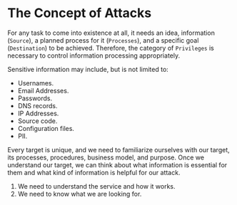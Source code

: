 # The Concept of Attacks

For any task to come into existence at all, it needs an idea, information (`Source`), a planned process for it (`Processes`), and a specific goal (`Destination`) to be achieved. Therefore, the category of `Privileges` is necessary to control information processing appropriately.



Sensitive information may include, but is not limited to:

- Usernames.
- Email Addresses.
- Passwords.
- DNS records.
- IP Addresses.
- Source code.
- Configuration files.
- PII.

Every target is unique, and we need to familiarize ourselves with our target, its processes, procedures, business model, and purpose. Once we understand our target, we can think about what information is essential for them and what kind of information is helpful for our attack.


1. We need to understand the service and how it works.
2. We need to know what we are looking for.